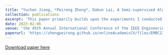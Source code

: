```yaml
---
title: "Yuchen Jiang, *Peirong Zheng*, Dakun Lai, A Semi-supervised Algorithm for Atrial Fibrillation Attack Prediction Using Convolution Auto-encoder of Time Series Signal."
collection: publications
excerpt: 'This paper primarily builds upon the experiments I conducted as part of my undergraduate research project, under the guidance of my supervisor, Dakun Lai. Additionally, the writing of this paper was mainly completed by Yuchen Jiang.'
date: 2023-02-06
venue: 'the 45th Annual International Conference of the IEEE Engineering in Medicine and Biology Society (EMBC)'
paperurl: 'https://zhengpeirong.github.io/onlineAcademicCV/files/EMBC23_0485_MS.pdf'
---
```

[Download paper here](https://zhengpeirong.github.io/onlineAcademicCV/files/EMBC23_0485_MS.pdf)
